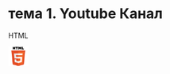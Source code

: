# тема 1. Youtube Канал

<p color="yellow">HTML</p><img src="https://raw.githubusercontent.com/devicons/devicon/master/icons/html5/html5-original-wordmark.svg" alt="html5" width="40" height="40"/>
